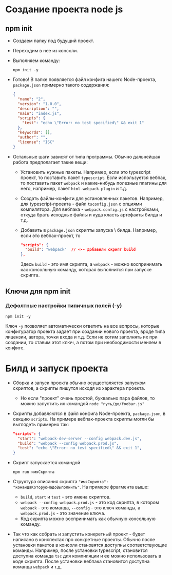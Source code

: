 # Создание проекта node js

## npm init

* Создаем папку под будущий проект.

* Переходим в нее из консоли.

* Выполняем команду:

  ```
  npm init -y
  ```

* Готово! В папке появляется файл конфига нашего Node-проекта, `package.json` примерно такого содержания:

  ```json
  {
    "name": "2",
    "version": "1.0.0",
    "description": "",
    "main": "index.js",
    "scripts": {
      "test": "echo \"Error: no test specified\" && exit 1"
    },
    "keywords": [],
    "author": "",
    "license": "ISC"
  }
  ```

* Остальные шаги зависят от типа программы. Обычно дальнейшая работа предполагает такие вещи:

  * Установить нужные пакеты. Например, если это typescript проект, то поставить пакет `typescript`. Если используется вебпак, то поставить пакет `webpack` и какие-нибудь полезные плагины для него, например, пакет `html-webpack-plugin` и т.д.

  * Создать файлы-конфиги для установленных пакетов. Например, для typescript-проекта - файл `tsconfig.json` с опциями компилятора. Для вебпака - `webpack.config.js` с настройками, откуда брать исходные файлы и куда класть артефакты билда и т.д.

  * Добавить в `package.json` скрипты запуска \ билда. Например, если это вебпак-проект, то 

    ```json
    "scripts": {
      "build": "webpack"  // <-- Добавили скрипт build
    },
    ```

    Здесь `build` - это имя скрипта, а `webpack` - можно воспринимать как консольную команду, которая выполнится при запуске скрипта.

## Ключи для npm init

### Дефолтные настройки типичных полей (-y)

```
npm init -y
```

Ключ `-y` позволяет автоматически ответить на все вопросы, которые конфигуратор проекта задает при создании нового проекта, вроде типа лицензии, автора, точки входа и т.д. Если не хотим заполнять их при создании, то ставим этот ключ, а потом при необходимости меняем в конфиге.

# Билд и запуск проекта

* Сборка и запуск проекта обычно осуществляется запуском скриптов, а скрипты пишутся исходя из характера проекта.

  * Но если "проект" очень простой, буквально пара файлов, то можно запустить их командой `node "путь/до/foobar.js"`

* Скрипты добавляются в файл конфига Node-проекта, `package.json`, в секцию `scripts`. На примере вебпак-проекта скрипты могли бы выглядеть примерно так:

  ```json
  "scripts": {
    "start": "webpack-dev-server --config webpack.dev.js",
    "build": "webpack --config webpack.prod.js",
    "test": "echo \"Error: no test specified\" && exit 1",
  }
  ```

* Скрипт запускается командой

  ```
  npm run имяСкрипта
  ```

* Структура описания скрипта `"имяСкрипта": "командаКоторуюНадоВыполнить"`. На примере фрагмента выше:

  * `build`, `start` и `test` - это имена скриптов.
  * `webpack --config webpack.prod.js` - это код скрипта, в котором `webpack` - это команда, `--config` - это ключ команды, а `webpack.prod.js` - это значение ключа.
  * Код скрипта можно воспринимать как обычную консольную команду.

* Так что как собрать и запустить конкретный проект - будет написано в конспектах про конкретные проекты. Обычно после установки пакетов в консоли становятся доступны соответствующие команды. Например, после установки typescript, становится доступна команда `tsc` для компиляции и ее можно использовать в коде скрипта. После установки вебпака становится доступна команда `webpack` и т.д.